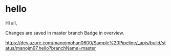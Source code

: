 # hello

Hi all,

Changes are saved in master branch
Badge in overview.

https://dev.azure.com/manojmohan0600/Sample%20Pipeline/_apis/build/status/manojm97.hello?branchName=master
